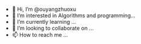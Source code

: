 - 👋 Hi, I’m @ouyangzhuoxu
- 👀 I’m interested in Algorithms and programming...
- 🌱 I’m currently learning ...
- 💞️ I’m looking to collaborate on ...
- 📫 How to reach me ...

<!---
ouyangzhuoxu/ouyangzhuoxu is a ✨ special ✨ repository because its `README.md` (this file) appears on your GitHub profile.
You can click the Preview link to take a look at your changes.
--->
